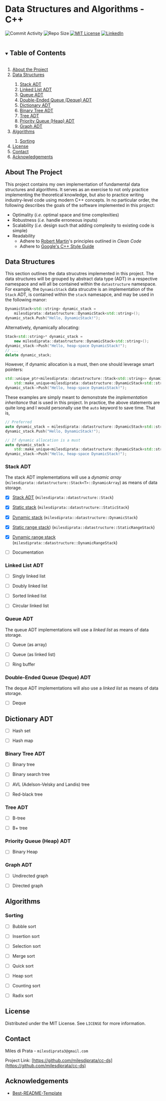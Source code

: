 # Data Structures and Algorithms - C++

![Commit Activity][commit-activity-shield]
![Repo Size][repo-size-shield]
[![MIT License][license-shield]][license-url]
[![LinkedIn][linkedin-shield]][linkedin-url]



<details open="open">
  <summary><h2 style="display: inline-block">Table of Contents</h2></summary>
  <ol>
    <li><a href="#about-the-project">About the Project</a></li>
    <li><a href="#data-structures">Data Structures</a></li>
    <ol>
      <li><a href="#stack-adt">Stack ADT</a></li>
      <li><a href="#linked-list-adt">Linked List ADT</a></li>
      <li><a href="#queue-adt">Queue ADT</a></li>
      <li><a href="#double-ended-queue-deque-adt">Double-Ended Queue (Deque) ADT</a></li>
      <li><a href="#dictionary-adt">Dictionary ADT</a></li>
      <li><a href="#binary-tree-adt">Binary Tree ADT</a></li>
      <li><a href="#tree-adt">Tree ADT</a></li>
      <li><a href="#priority-queue-heap-adt">Priority Queue (Heap) ADT</a></li>
      <li><a href="#graph-adt">Graph ADT</a></li>
    </ol>
    <li><a href="#algorithms">Algorithms</a></li>
    <ol>
      <li><a href="#sorting">Sorting</a></li>
    </ol>
    <li><a href="#license">License</a></li>
    <li><a href="#contact">Contact</a></li>
    <li><a href="#acknowledgements">Acknowledgements</a></li>
  </ol>
</details>



## About The Project

This project contains my own implementation of fundamental data structures and
algorithms. It serves as an exercise to not only practice implementing the
theoretical knowledge, but also to practice writing industry-level code using 
modern C++ concepts. In no particular order, the following describes the goals
of the software  implemented in this project:
* Optimality (*i.e.* optimal space and time complexities) 
* Robustness (*i.e.* handle erroneous inputs)
* Scalability (*i.e.* design such that adding complexity to existing code is
               simple)
* Readability
  * Adhere to [Robert Martin](https://en.wikipedia.org/wiki/Robert_C._Martin)'s
    principles outlined in *Clean Code*
  * Adhere to [Google's C++ Style Guide](https://google.github.io/styleguide/cppguide.html)



## Data Structures

This section outlines the data strucutres implemented in this project. The data
structures will be grouped by abstract data type (ADT) in a respective
namespace and will all be contained within the `datastructure` namespace. For
example, the `DynamicStack` data strucutre is an implementation of the `Stack`
ADT, is contained within the `stack` namesapce, and may be used in the
following manor:

```cpp
DynamicStack<std::string> dynamic_stack =
    milesdiprata::datastructure::DynamicStack<std::string>();
dynamic_stack.Push("Hello, DynamicStack!");
```

Alternatively, dynamically allocating:

```cpp
Stack<std::string>* dynamic_stack =
    new milesdiprata::datastructure::DynamicStack<std::string>();
dynamic_stack->Push("Hello, heap-space DynamicStack!");
// ...
delete dynamic_stack;
```

However, if dynamic allocation is a must, then one should leverage smart
pointers:

```cpp
std::unique_ptr<milesdiprata::datastructure::Stack<std::string>> dynamic_stack =
    std::make_unique<milesdiprata::datastructure::DynamicStack<std::string>>();
dynamic_stack->Push("Hello, heap-space DynamicStack!");
```

These examples are simply meant to demonstrate the *implementation inheritance*
that is used in this project. In practice, the above statements are quite long
and I would personally use the `auto` keyword to save time. That is,

```cpp
// Preferred
auto dynamic_stack = milesdiprata::datastructure::DynamicStack<std::string>();
dynamic_stack.Push("Hello, DynamicStack!");

// If dynamic allocation is a must
auto dynamic_stack =
    std::make_unique<milesdiprata::datastructure::DynamicStack<std::string>>();
dynamic_stack->Push("Hello, heap-space DynamicStack!");
```


### Stack ADT

The stack ADT implementations will use a *dynamic array*
(`milesdiprata::datastructure::Stack<T>::DynamicArray`) as means of data
storage.

- [x] [Stack ADT](https://github.com/milesdiprata/cc-ds/blob/main/src/milesdiprata/datastructure/stack/stack.h) (`milesdiprata::datastructure::Stack`)
- [x] [Static stack](https://github.com/milesdiprata/cc-ds/blob/main/src/milesdiprata/datastructure/stack/static_stack.h) (`milesdiprata::datastructure::StaticStack`)
- [x] [Dynamic stack](https://github.com/milesdiprata/cc-ds/blob/main/src/milesdiprata/datastructure/stack/dynamic_stack.h) (`milesdiprata::datastructure::DynamicStack`)
- [x] [Static range stack](https://github.com/milesdiprata/cc-ds/blob/main/src/milesdiprata/datastructure/stack/static_range_stack.h)) (`milesdiprata::datastructure::StaticRangeStack`)
- [x] [Dynamic range stack](https://github.com/milesdiprata/cc-ds/blob/main/src/milesdiprata/datastructure/stack/dynamic_range_stack.h) (`milesdiprata::datastructure::DynamicRangeStack`)
- [ ] Documentation


### Linked List ADT

- [ ] Singly linked list
- [ ] Doubly linked list
- [ ] Sorted linked list
- [ ] Circular linked list


### Queue ADT

The queue ADT implementations will use a *linked list* as means of data
storage.
- [ ] Queue (as array)
- [ ] Queue (as linked list)
- [ ] Ring buffer



### Double-Ended Queue (Deque) ADT

The deque ADT implementations will also use a *linked list* as means of data
storage.
- [ ] Deque


## Dictionary ADT

- [ ] Hash set
- [ ] Hash map


### Binary Tree ADT

- [ ] Binary tree
- [ ] Binary search tree
- [ ] AVL (Adelson-Velsky and Landis) tree
- [ ] Red-black tree


### Tree ADT

- [ ] B-tree
- [ ] B+ tree


### Priority Queue (Heap) ADT

- [ ] Binary Heap


### Graph ADT

- [ ] Undirected graph
- [ ] Directed graph



## Algorithms


### Sorting
- [ ] Bubble sort
- [ ] Insertion sort
- [ ] Selection sort
- [ ] Merge sort
- [ ] Quick sort
- [ ] Heap sort
- [ ] Counting sort
- [ ] Radix sort


## License

Distributed under the MIT License. See `LICENSE` for more information.



## Contact

Miles di Prata - `milesdiprata3@gmail.com`

Project Link: [https://github.com/milesdiprata/cc-ds](https://github.com/milesdiprata/cc-ds)



## Acknowledgements

* [Best-README-Template](https://github.com/othneildrew/Best-README-Template)



[commit-activity-shield]: https://img.shields.io/github/commit-activity/m/milesdiprata/cc-ds?style=for-the-badge
[repo-size-shield]: https://img.shields.io/github/languages/code-size/milesdiprata/cc-ds?style=for-the-badge
[license-shield]: https://img.shields.io/github/license/milesdiprata/cc-ds.svg?style=for-the-badge
[license-url]: https://github.com/milesdiprata/cc-ds/blob/main/LICENSE
[linkedin-shield]: https://img.shields.io/badge/-LinkedIn-black.svg?style=for-the-badge&logo=linkedin&colorB=555
[linkedin-url]: https://www.linkedin.com/in/miles-di-prata-9aa746147/
